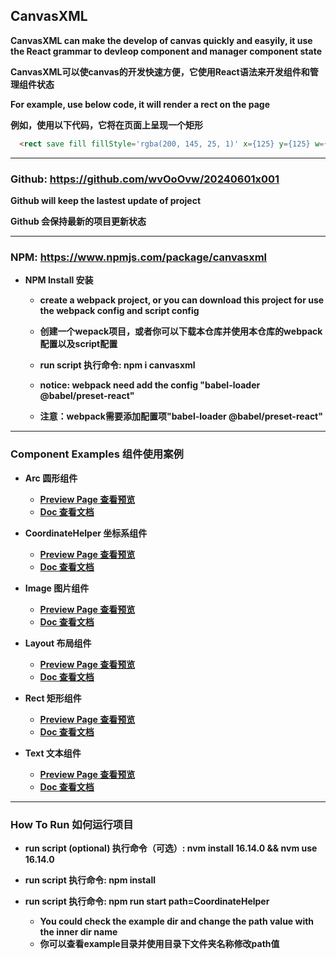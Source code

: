 ## CanvasXML


**CanvasXML can make the develop of canvas quickly and easyily, it use the React grammar to devleop component and manager component state**

**CanvasXML可以使canvas的开发快速方便，它使用React语法来开发组件和管理组件状态**

**For example, use below code, it will render a rect on the page**

**例如，使用以下代码，它将在页面上呈现一个矩形**

``` html
  <rect save fill fillStyle='rgba(200, 145, 25, 1)' x={125} y={125} w={100} h={100} />
```

---

### Github: https://github.com/wvOoOvw/20240601x001

**Github will keep the lastest update of project**

**Github 会保持最新的项目更新状态**

---

### NPM: https://www.npmjs.com/package/canvasxml

- **NPM Install 安装**
  - **create a webpack project, or you can download this project for use the webpack config and script config**
  - **创建一个wepack项目，或者你可以下载本仓库并使用本仓库的webpack配置以及script配置**

  - **run script 执行命令: npm i canvasxml**

  - **notice: webpack need add the config "babel-loader @babel/preset-react"**
  - **注意：webpack需要添加配置项"babel-loader @babel/preset-react"**

---

### Component Examples 组件使用案例

- **Arc 圆形组件**
  - [**Preview Page 查看预览**](https://wvooovw.github.io/20240601x001/exampled/Arc)
  - [**Doc 查看文档**](https://github.com/wvOoOvw/20240601x001/tree/master/example/Arc)

- **CoordinateHelper 坐标系组件**
  - [**Preview Page 查看预览**](https://wvooovw.github.io/20240601x001/exampled/CoordinateHelper)
  - [**Doc 查看文档**](https://github.com/wvOoOvw/20240601x001/tree/master/example/CoordinateHelper)

- **Image 图片组件**
  - [**Preview Page 查看预览**](https://wvooovw.github.io/20240601x001/exampled/Image)
  - [**Doc 查看文档**](https://github.com/wvOoOvw/20240601x001/tree/master/example/Image)

- **Layout 布局组件**
  - [**Preview Page 查看预览**](https://wvooovw.github.io/20240601x001/exampled/Layout)
  - [**Doc 查看文档**](https://github.com/wvOoOvw/20240601x001/tree/master/example/Layout)

- **Rect 矩形组件**
  - [**Preview Page 查看预览**](https://wvooovw.github.io/20240601x001/exampled/Rect)
  - [**Doc 查看文档**](https://github.com/wvOoOvw/20240601x001/tree/master/example/Rect)

- **Text 文本组件**
  - [**Preview Page 查看预览**](https://wvooovw.github.io/20240601x001/exampled/Text)
  - [**Doc 查看文档**](https://github.com/wvOoOvw/20240601x001/tree/master/example/Text)

---

### How To Run 如何运行项目

- **run script (optional) 执行命令（可选）: nvm install 16.14.0 && nvm use 16.14.0**

- **run script 执行命令: npm install**

- **run script 执行命令: npm run start path=CoordinateHelper**
  - **You could check the example dir and change the path value with the inner dir name**
  - **你可以查看example目录并使用目录下文件夹名称修改path值**